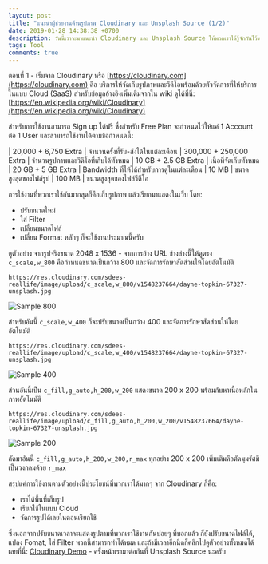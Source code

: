 ```yaml
---
layout: post
title: "แนะนำผู้ช่วยงานด้านรูปภาพ Cloudinary และ Unsplash Source (1/2)"
date: 2019-01-28 14:38:38 +0700
description: วันนี้เราจะมาแนะนำ Cloudinary และ Unsplash Source ให้พวกเราได้รู้จักกันไว้นะครับ
tags: Tool
comments: true
---
```

ตอนที่ 1 - เริ่มจาก Cloudinary หรือ [https://cloudinary.com](https://cloudinary.com) คือ บริการให้จัดเก็บรูปภาพและวีดีโอพร้อมด้วยตัวจัดการที่ให้บริการในแบบ Cloud (SaaS) สำหรับข้อมูลอ้างอิงเพิ่มเติมจากใน wiki ดูได้ที่นี่: [https://en.wikipedia.org/wiki/Cloudinary](https://en.wikipedia.org/wiki/Cloudinary)

สำหรับการใช้งานสามารถ Sign up ได้ฟรี ซึ่งสำหรับ Free Plan จะกำหนดไว้ให้แค่ 1 Account ต่อ 1 User และสามารถใช้งานได้ตามข้อกำหนดนี้:

| 20,000 + 6,750 Extra | จำนวนครั้งที่รับ-ส่งได้ในแต่ละเดือน
| 300,000 + 250,000 Extra | จำนวนรูปภาพและวีดีโอที่เก็บได้ทั้งหมด
| 10 GB + 2.5 GB Extra | เนื้อที่จัดเก็บทั้งหมด
| 20 GB + 5 GB Extra | Bandwidth ที่ให้ได้สำหรับการดูในแต่ละเดือน
| 10 MB | ขนาดสูงสุดของไฟล์รูป
| 100 MB | ขนาดสูงสุดของไฟล์วีดีโอ

การใช้งานที่พวกเราใช้กันมากสุดก็คือเก็บรูปภาพ แล้วเรียกมาแสดงในเว็บ โดย:
- ปรับขนาดใหม่
- ใส่ Filter
- เปลี่ยนขนาดไฟล์
- เปลี่ยน Format หลักๆ ก็จะใช้งานประมาณนี้ครับ

ดูตัวอย่าง จากรูปจริงขนาด 2048 x 1536  - จากการอ้าง URL ข้างล่างนี้ให้ดูตรง `c_scale,w_800` คือกำหนดขนาดเป็นกว้าง 800 และจัดการรักษาสัดส่วนให้โดยอัตโนมัติ

`https://res.cloudinary.com/sdees-reallife/image/upload/c_scale,w_800/v1548237664/dayne-topkin-67327-unsplash.jpg`

![Sample 800](https://res.cloudinary.com/sdees-reallife/image/upload/c_scale,w_800/v1548237664/dayne-topkin-67327-unsplash.jpg)

สำหรับอันนี้ `c_scale,w_400` ก็จะปรับขนาดเป็นกว้าง 400 และจัดการรักษาสัดส่วนให้โดยอัตโนมัติ

`https://res.cloudinary.com/sdees-reallife/image/upload/c_scale,w_400/v1548237664/dayne-topkin-67327-unsplash.jpg`

![Sample 400](https://res.cloudinary.com/sdees-reallife/image/upload/c_scale,w_400/v1548237664/dayne-topkin-67327-unsplash.jpg)

ส่วนอันนี้เป็น `c_fill,g_auto,h_200,w_200` แสดงขนาด 200 x 200 พร้อมกับหาเนื้อหลักในภาพอัตโนมัติ

`https://res.cloudinary.com/sdees-reallife/image/upload/c_fill,g_auto,h_200,w_200/v1548237664/dayne-topkin-67327-unsplash.jpg`

![Sample 200](https://res.cloudinary.com/sdees-reallife/image/upload/c_fill,g_auto,h_200,w_200/v1548237664/dayne-topkin-67327-unsplash.jpg)

ถัดมาอันนี้ `c_fill,g_auto,h_200,w_200,r_max` ทุกอย่าง 200 x 200 เพิ่มเติมคือตัดมุมรัศมีเป็นวงกลมด้วย `r_max`

สรุปแค่การใช้งานตามตัวอย่างนี้ประโยชน์ที่พวกเราได้มากๆ จาก Cloudinary ก็คือ:
- เราได้พื้นที่เก็บรูป
- เรียกใช้ในแบบ Cloud
- จัดการรูปได้เลยในตอนเรียกใช้

ซึ่งนอกจากปรับขนาดเวลาจะแสดงรูปตามที่พวกเราใช้งานกันบ่อยๆ ที่บอกแล้ว ก็ยังปรับขนาดไฟล์ได้, แปลง Fomat, ใส่ Filter พวกนี้สามารถทำได้หมด และถ้ามีเวลาอีกนิดก็คลิกไปดูตัวอย่างทั้งหมดได้เลยที่นี่: [Cloudinary Demo](https://demo.cloudinary.com/) - ครั้งหน้าเรามาต่อกันที่ Unsplash Source นะครับ
